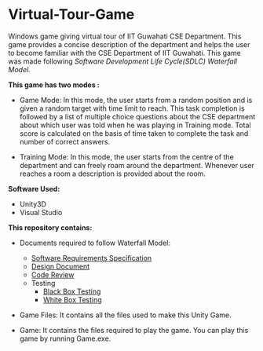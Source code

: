 # Virtual-Tour-Game

Windows game giving virtual tour of IIT Guwahati CSE Department. This game provides a concise description of the department and helps the user to become familiar with the CSE Department of IIT Guwahati. This game was made following *Software Development Life Cycle(SDLC) Waterfall Model.*

**This game has two modes :**
- Game Mode: In this mode, the user starts from a random position and is given a random target with time limit to reach. This task completion is followed by a list of multiple choice questions about the CSE department about which user was told when he was playing in Training mode. Total score is calculated on the basis of time taken to complete the task and number of correct answers.

- Training Mode: In this mode, the user starts from the centre of the department and can freely roam around the department. Whenever user reaches a room a description is provided about the room. 

**Software Used:**
- Unity3D
- Visual Studio

**This repository contains:**
- Documents required to follow Waterfall Model:
  * [Software Requirements Specification](./SRS.pdf)
  * [Design Document](./Design_document.pdf)
  * [Code Review](./Code%20Review.pdf)
  * Testing
    * [Black Box Testing](./Black_Box_Testing.pdf)
    * [White Box Testing](./WhiteBox%20Testing.pdf)
    
- Game Files: It contains all the files used to make this Unity Game.

- Game: It contains the files required to play the game. You can play this game by running Game.exe. 
